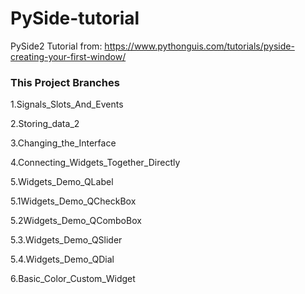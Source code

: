 # PySide-tutorial
PySide2 Tutorial from: https://www.pythonguis.com/tutorials/pyside-creating-your-first-window/

### This Project Branches

1.Signals_Slots_And_Events

2.Storing_data_2

3.Changing_the_Interface

4.Connecting_Widgets_Together_Directly

5.Widgets_Demo_QLabel

5.1Widgets_Demo_QCheckBox

5.2Widgets_Demo_QComboBox

5.3.Widgets_Demo_QSlider

5.4.Widgets_Demo_QDial

6.Basic_Color_Custom_Widget
